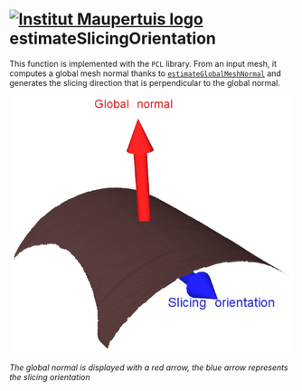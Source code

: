  [![Institut Maupertuis logo](https://avatars1.githubusercontent.com/u/12760694?v=3&s=80)](http://www.institutmaupertuis.fr) estimateSlicingOrientation
===

This function is implemented with the `PCL` library. From an input mesh, it computes a global mesh normal thanks to [`estimateGlobalMeshNormal`](README_estimate_global_mesh_normal.md) and generates the slicing direction that is perpendicular to the global normal.

![estimate_slicing_orientation](estimate_slicing_orientation.png)

_The global normal is displayed with a red arrow, the blue arrow represents the slicing orientation_

